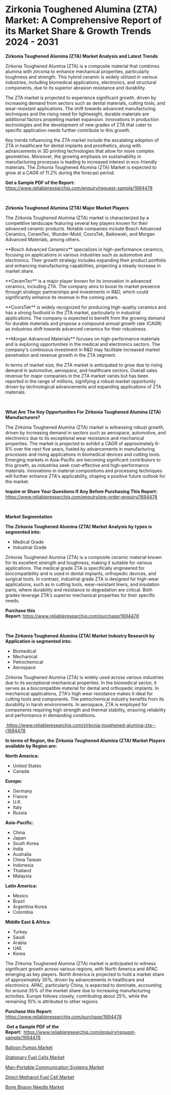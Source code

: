 <p><h1>Zirkonia Toughened Alumina (ZTA) Market: A Comprehensive Report of its Market Share & Growth Trends 2024 - 2031</h1></p><p><strong>Zirkonia Toughened Alumina (ZTA) Market Analysis and Latest Trends</strong></p>
<p><p>Zirkonia Toughened Alumina (ZTA) is a composite material that combines alumina with zirconia to enhance mechanical properties, particularly toughness and strength. This hybrid ceramic is widely utilized in various industries, including biomedical applications, electronics, and structural components, due to its superior abrasion resistance and durability.</p><p>The ZTA market is projected to experience significant growth, driven by increasing demand from sectors such as dental materials, cutting tools, and wear-resistant applications. The shift towards advanced manufacturing techniques and the rising need for lightweight, durable materials are additional factors propelling market expansion. Innovations in production technologies and the development of new grades of ZTA that cater to specific application needs further contribute to this growth.</p><p>Key trends influencing the ZTA market include the escalating adoption of ZTA in healthcare for dental implants and prosthetics, along with advancements in 3D printing technologies that allow for more complex geometries. Moreover, the growing emphasis on sustainability in manufacturing processes is leading to increased interest in eco-friendly materials. The Zirkonia Toughened Alumina (ZTA) Market is expected to grow at a CAGR of 11.2% during the forecast period.</p></p>
<p><strong>Get a Sample PDF of the Report:&nbsp;</strong> <a href="https://www.reliableresearchiq.com/enquiry/request-sample/1694478?utm_campaign=904&utm_medium=2&utm_source=Github&utm_content=ia&utm_term=06102024&utm_id=zirkonia-toughened-alumina-zta">https://www.reliableresearchiq.com/enquiry/request-sample/1694478</a></p>
<p>&nbsp;</p>
<p><strong>Zirkonia Toughened Alumina (ZTA) Major Market Players</strong></p>
<p><p>The Zirkonia Toughened Alumina (ZTA) market is characterized by a competitive landscape featuring several key players known for their advanced ceramic products. Notable companies include Bosch Advanced Ceramics, CeramTec, Wunder-Mold, CoorsTek, Baikowski, and Morgan Advanced Materials, among others.</p><p>**Bosch Advanced Ceramics** specializes in high-performance ceramics, focusing on applications in various industries such as automotive and electronics. Their growth strategy includes expanding their product portfolio and enhancing manufacturing capabilities, projecting a steady increase in market share.</p><p>**CeramTec** is a major player known for its innovation in advanced ceramics, including ZTA. The company aims to boost its market presence through strategic partnerships and investments in R&D, which could significantly enhance its revenue in the coming years.</p><p>**CoorsTek** is widely recognized for producing high-quality ceramics and has a strong foothold in the ZTA market, particularly in industrial applications. The company is expected to benefit from the growing demand for durable materials and propose a compound annual growth rate (CAGR) as industries shift towards advanced ceramics for their robustness.</p><p>**Morgan Advanced Materials** focuses on high-performance materials and is exploring opportunities in the medical and electronics sectors. The company's continuous investment in R&D may facilitate increased market penetration and revenue growth in the ZTA segment.</p><p>In terms of market size, the ZTA market is anticipated to grow due to rising demand in automotive, aerospace, and healthcare sectors. Overall sales revenue for major companies in the ZTA market varies but has been reported in the range of millions, signifying a robust market opportunity driven by technological advancements and expanding applications of ZTA materials.</p></p>
<p>&nbsp;</p>
<p><strong>What Are The Key Opportunities For Zirkonia Toughened Alumina (ZTA) Manufacturers?</strong></p>
<p><p>The Zirkonia Toughened Alumina (ZTA) market is witnessing robust growth, driven by increasing demand in sectors such as aerospace, automotive, and electronics due to its exceptional wear resistance and mechanical properties. The market is projected to exhibit a CAGR of approximately 6-8% over the next five years, fueled by advancements in manufacturing processes and rising applications in biomedical devices and cutting tools. Emerging markets in Asia-Pacific are becoming significant contributors to this growth, as industries seek cost-effective and high-performance materials. Innovations in material compositions and processing techniques will further enhance ZTA's applicability, shaping a positive future outlook for the market.</p></p>
<p><strong>Inquire or Share Your Questions If Any Before Purchasing This Report:</strong> <a href="https://www.reliableresearchiq.com/enquiry/pre-order-enquiry/1694478?utm_campaign=904&utm_medium=2&utm_source=Github&utm_content=ia&utm_term=06102024&utm_id=zirkonia-toughened-alumina-zta">https://www.reliableresearchiq.com/enquiry/pre-order-enquiry/1694478</a></p>
<p>&nbsp;</p>
<p><strong>Market Segmentation</strong></p>
<p><strong>The Zirkonia Toughened Alumina (ZTA) Market Analysis by types is segmented into:</strong></p>
<p><ul><li>Medical Grade</li><li>Industrial Grade</li></ul></p>
<p><p>Zirkonia Toughened Alumina (ZTA) is a composite ceramic material known for its excellent strength and toughness, making it suitable for various applications. The medical grade ZTA is specifically engineered for biocompatibility and is used in dental implants, orthopedic devices, and surgical tools. In contrast, industrial grade ZTA is designed for high-wear applications, such as in cutting tools, wear-resistant liners, and insulation parts, where durability and resistance to degradation are critical. Both grades leverage ZTA's superior mechanical properties for their specific needs.</p></p>
<p><strong>Purchase this Report:&nbsp;</strong><a href="https://www.reliableresearchiq.com/purchase/1694478?utm_campaign=904&utm_medium=2&utm_source=Github&utm_content=ia&utm_term=06102024&utm_id=zirkonia-toughened-alumina-zta">https://www.reliableresearchiq.com/purchase/1694478</a></p>
<p>&nbsp;</p>
<p><strong>The Zirkonia Toughened Alumina (ZTA) Market Industry Research by Application is segmented into:</strong></p>
<p><ul><li>Biomedical</li><li>Mechanical</li><li>Petrochemical</li><li>Aerospace</li></ul></p>
<p><p>Zirkonia Toughened Alumina (ZTA) is widely used across various industries due to its exceptional mechanical properties. In the biomedical sector, it serves as a biocompatible material for dental and orthopedic implants. In mechanical applications, ZTA's high wear resistance makes it ideal for cutting tools and components. The petrochemical industry benefits from its durability in harsh environments. In aerospace, ZTA is employed for components requiring high strength and thermal stability, ensuring reliability and performance in demanding conditions.</p></p>
<p><a href="https://www.reliableresearchiq.com/zirkonia-toughened-alumina-zta--r1694478?utm_campaign=904&utm_medium=2&utm_source=Github&utm_content=ia&utm_term=06102024&utm_id=zirkonia-toughened-alumina-zta">&nbsp;https://www.reliableresearchiq.com/zirkonia-toughened-alumina-zta--r1694478</a></p>
<p><strong>In terms of Region, the Zirkonia Toughened Alumina (ZTA) Market Players available by Region are:</strong></p>
<p>
    <p> <strong> North America: </strong>
        <ul>
            <li>United States</li>
            <li>Canada</li>
        </ul>
        </p> 
    <p> <strong> Europe: </strong>
        <ul>
            <li>Germany</li>
            <li>France</li>
            <li>U.K.</li>
            <li>Italy</li>
            <li>Russia</li>
        </ul>
        </p> 
    <p> <strong> Asia-Pacific: </strong>
        <ul>
            <li>China</li>
            <li>Japan</li>
            <li>South Korea</li>
            <li>India</li>
            <li>Australia</li>
            <li>China Taiwan</li>
            <li>Indonesia</li>
            <li>Thailand</li>
            <li>Malaysia</li>
        </ul>
        </p> 
    <p> <strong> Latin America: </strong>
        <ul>
            <li>Mexico</li>
            <li>Brazil</li>
            <li>Argentina Korea</li>
            <li>Colombia</li>
        </ul>
        </p> 
    <p> <strong> Middle East & Africa: </strong>
        <ul>
            <li>Turkey</li>
            <li>Saudi</li>
            <li>Arabia</li>
            <li>UAE</li>
            <li>Korea</li>
        </ul>
    </p>
    </p>
<p><p>The Zirkonia Toughened Alumina (ZTA) market is anticipated to witness significant growth across various regions, with North America and APAC emerging as key players. North America is projected to hold a market share of approximately 30%, driven by advancements in healthcare and electronics. APAC, particularly China, is expected to dominate, accounting for around 35% of the market share due to increasing manufacturing activities. Europe follows closely, contributing about 25%, while the remaining 10% is attributed to other regions.</p></p>
<p><strong>Purchase this Report: </strong><a href="https://www.reliableresearchiq.com/purchase/1694478?utm_campaign=904&utm_medium=2&utm_source=Github&utm_content=ia&utm_term=06102024&utm_id=zirkonia-toughened-alumina-zta">https://www.reliableresearchiq.com/purchase/1694478</a></p>
<p>&nbsp;<strong>Get a Sample PDF of the Report:&nbsp;&nbsp;</strong><a href="https://www.reliableresearchiq.com/enquiry/request-sample/1694478?utm_campaign=904&utm_medium=2&utm_source=Github&utm_content=ia&utm_term=06102024&utm_id=zirkonia-toughened-alumina-zta">https://www.reliableresearchiq.com/enquiry/request-sample/1694478</a></p>
<p><strong></strong></p>
<p><p><a href="https://www.linkedin.com/pulse/market-insights-global-balloon-pumps-forecast-innovation-trends-i44uc?utm_campaign=904&utm_medium=2&utm_source=Github&utm_content=ia&utm_term=06102024&utm_id=zirkonia-toughened-alumina-zta">Balloon Pumps Market</a></p><p><a href="https://issuu.com/reportprime-2/docs/stationary-fuel-cells-market-size-2_3593e57f621bf0?utm_campaign=904&utm_medium=2&utm_source=Github&utm_content=ia&utm_term=06102024&utm_id=zirkonia-toughened-alumina-zta">Stationary Fuel Cells Market</a></p><p><a href="https://www.linkedin.com/pulse/global-man-portable-communication-systems-market-size-trends-z0z3e?utm_campaign=904&utm_medium=2&utm_source=Github&utm_content=ia&utm_term=06102024&utm_id=zirkonia-toughened-alumina-zta">Man-Portable Communication Systems Market</a></p><p><a href="https://issuu.com/reportprime-2/docs/direct-methanol-fuel-cell-market-si_6e2cbe8c5e9b13?utm_campaign=904&utm_medium=2&utm_source=Github&utm_content=ia&utm_term=06102024&utm_id=zirkonia-toughened-alumina-zta">Direct Methanol Fuel Cell Market</a></p><p><a href="https://www.linkedin.com/pulse/sustainability-trends-bone-biopsy-needle-industry-market-implications-3fykc?utm_campaign=904&utm_medium=2&utm_source=Github&utm_content=ia&utm_term=06102024&utm_id=zirkonia-toughened-alumina-zta">Bone Biopsy Needle Market</a></p></p>